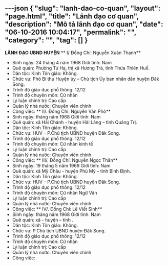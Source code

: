 ---json
{
    "slug": "lanh-dao-co-quan",
    "layout": "page.html",
    "title": "Lãnh đạo cơ quan",
    "description": "Mô tả lãnh đạo cơ quan",
    "date": "06-10-2016 10:04:17",
    "permalink": "",
    "category": "",
    "tag": []
}
---
**LÃNH ĐẠO UBND HUYỆN**
** I/ Đồng Chí: Nguyễn Xuân Thanh**
- Sinh ngày: 24 tháng 4 năm 1968  Giới tính: Nam
- Quê quán: Phường Tứ Hạ, thị xã Hương Trà, tỉnh Thừa Thiên Huế.
- Dân tộc: Kinh    Tôn giáo: Không.
- Chức vụ: Phó Bí thư Huyện ủy – Chủ tịch Ủy ban nhân dân huyện Đăk Song.
- Trình độ giáo dục phổ thông: 12/12
- Trình độ chuyên môn: Cử nhân
- Lý luận chính trị: Cao cấp 
- Quản lý nhà nước: Chuyên viên chính
- Công việc:
** II/. Đồng Chí: Nguyễn Văn Phò**
- Sinh ngày:  tháng  năm 1968  Giới tính: Nam
- Quê quán: xã Hải Chánh - huyện Hải Lăng – tỉnh Quảng Trị.
- Dân tộc: Kinh    Tôn giáo: Không.
- Chức vụ: HUV – P.Chủ tịch UBND huyện Đăk Song.
- Trình độ giáo dục phổ thông: 12/12
- Trình độ chuyên môn: Cử nhân kinh tế
- Lý luận chính trị: Cao cấp 
- Quản lý nhà nước: Chuyên viên chính
- Công việc:
** III/. Đồng Chí: Nguyễn Ngọc Thân**
- Sinh ngày: 19 tháng 5 năm 1969  Giới tính: Nam
- Quê quán: xã Mỹ Châu - huyện Phù Mỹ – tỉnh Bình Định.
- Dân tộc: Kinh    Tôn giáo: Không.
- Chức vụ: HUV – P.Chủ tịch UBND huyện Đăk Song.
- Trình độ giáo dục phổ thông: 12/12
- Trình độ chuyên môn: Cử nhân Ngữ Văn
- Lý luận chính trị: Cao cấp 
- Quản lý nhà nước: Chuyên viên chính
- Công việc:
** IV/. Đồng Chí: Lê Viết Sinh**
- Sinh ngày:     tháng    năm 1968  Giới tính: Nam
- Quê quán: xã    - huyện    – tỉnh .
- Dân tộc: Kinh    Tôn giáo: Không.
- Chức vụ: P.Chủ tịch UBND huyện Đăk Song.
- Trình độ giáo dục phổ thông: 12/12
- Trình độ chuyên môn: Cử nhân
- Lý luận chính trị: Cao cấp 
- Quản lý nhà nước: Chuyên viên chính
- Công việc: